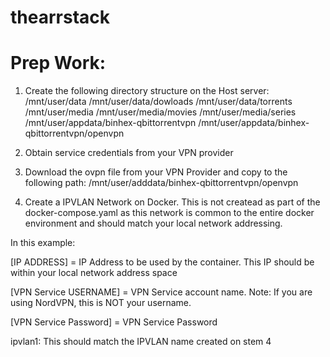 # thearrstack
# Prep Work:

1. Create the following directory structure on the Host server:
/mnt/user/data
/mnt/user/data/dowloads
/mnt/user/data/torrents
/mnt/user/media
/mnt/user/media/movies
/mnt/user/media/series
/mnt/user/appdata/binhex-qbittorrentvpn
/mnt/user/appdata/binhex-qbittorrentvpn/openvpn

2. Obtain service credentials from your VPN provider
   
3. Download the ovpn file from your VPN Provider and copy to the following path:
/mnt/user/adddata/binhex-qbittorrentvpn/openvpn

4. Create a IPVLAN Network on Docker. This is not createad as part of the docker-compose.yaml as this network is common to the entire docker environment and should match your local network addressing.

In this example:

[IP ADDRESS] = IP Address to be used by the container. This IP should be within your local network address space

[VPN Service USERNAME] = VPN Service account name. Note: If you are using NordVPN, this is NOT your username.

[VPN Service Password] = VPN Service Password

ipvlan1: This should match the IPVLAN name created on stem 4
